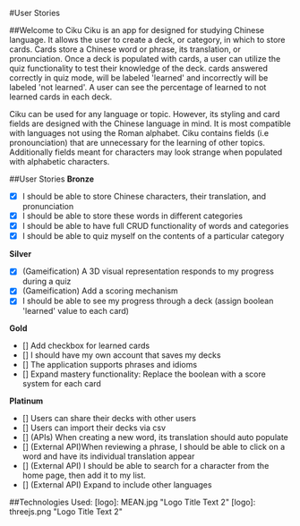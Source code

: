 #User Stories

##Welcome to Ciku
Ciku is an app for designed for studying Chinese language. It allows the user to create a deck, or category,
in which to store cards. Cards store a Chinese word or phrase, its translation, or pronunciation. Once a deck
is populated with cards, a user can utilize the quiz functionality to test their knowledge of the deck. cards
answered correctly in quiz mode, will be labeled 'learned' and incorrectly will be labeled 'not learned'. A user
can see the percentage of learned to not learned cards in each deck.

Ciku can be used for any language or topic. However, its styling and card fields are designed with the
Chinese language in mind. It is most compatible with languages not using the Roman alphabet. Ciku contains fields (i.e pronounciation) that are unnecessary for the learning of other topics. Additionally fields meant for characters may look strange when populated with alphabetic characters.


##User Stories
**Bronze**
- [x] I should be able to store Chinese characters, their translation, and pronunciation
- [x] I should be able to store these words in different categories
- [x] I should be able to have full CRUD functionality of words and categories
- [x] I should be able to quiz myself on the contents of a particular category

**Silver**
- [x] (Gameification) A 3D visual representation responds to my progress during a quiz
- [x] (Gameification) Add a scoring mechanism
- [x] I should be able to see my progress through a deck (assign boolean 'learned' value to each card)

**Gold**
- [] Add checkbox for learned cards
- [] I should have my own account that saves my decks
- [] The application supports phrases and idioms
- [] Expand mastery functionality: Replace the boolean with a score  system for each card

**Platinum**
- [] Users can share their decks with other users
- [] Users can import their decks via csv
- [] (APIs) When creating a new word, its translation should auto populate
- [] (External API)When reviewing a phrase, I should be able to click on a word and have its individual translation appear
- [] (External API) I should be able to search for a character from the home page, then add it to my list.
- [] (External API) Expand to include other languages


##Technologies Used:
[logo]: MEAN.jpg "Logo Title Text 2"
[logo]: threejs.png "Logo Title Text 2"
